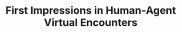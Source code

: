 ---
name: "First Impressions In Human Agent Virtual Encounters"
title: "First Impressions in Human-Agent Virtual Encounters"
journal: "journal name" 
project: null
event: "ACM Transactions on Computer-Human Interaction (ToCHI)"
authors:
- name: "Cafaro, A."
- name: "Vilhjalmsson, H."
- name: "Bickmore, T."
year: 2016
resources: null
external_url: null
draft: false
headless: true
---